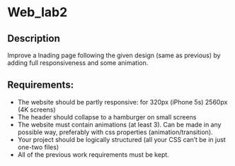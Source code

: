 # Web_lab2
## Description
Improve a lnading page following the given design (same as previous) by adding full responsiveness and some animation.

## Requirements:
 - The website should be partly responsive: for 320px (iPhone 5s)  2560px (4K screens)
 - The header should collapse to a hamburger on small screens
 - The website must contain animations (at least 3). Can be made in 
any possible way, preferably with css properties 
(animation/transition).
 - Your project should be logically structured (all your CSS can’t be in 
just one-two files)
 - All of the previous work requirements must be kept.
